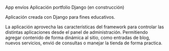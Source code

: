 App envíos
Aplicación portfolio Django (en construcción)

Aplicación creada con Django para fines educativos.

La aplicación aprovecha las características del framework para controlar las distintas aplicaciones desde el panel de administración. Permitiendo agregar contenido de forma dinámica al sitio, como entradas de blog, nuevos servicios, envió de consultas o manejar la tienda de forma practica.
